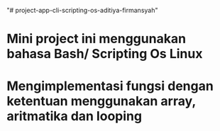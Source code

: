 "# project-app-cli-scripting-os-aditiya-firmansyah" 

# Mini project ini menggunakan bahasa Bash/ Scripting Os Linux 
# Mengimplementasi fungsi dengan ketentuan menggunakan array, aritmatika dan looping
